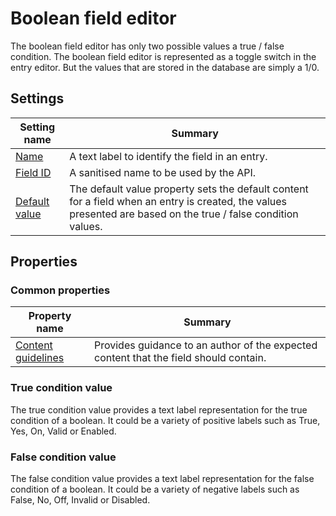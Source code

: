 # Boolean field editor
The boolean field editor has only two possible values a true / false condition. The boolean field editor is represented as a toggle switch in the entry editor. But the values that are stored in the database are simply a 1/0.


## Settings
| Setting name | Summary|
| ---| --- |
| [Name](/content-types/field-editors/field-settings.md#name) | A text label to identify the field in an entry.|
| [Field ID](/content-types/field-editors/field-settings.md#field-id) | A sanitised name to be used by the API. |
| [Default value](/content-types/field-editors/field-settings.md#default-value) | The default value property sets the default content for a field when an entry is created, the values presented are based on the true / false condition values. |

## Properties
### Common properties
| Property name | Summary|
| ---| --- |
| [Content guidelines](/content-types/field-editors/field-properties.md#content-guidelines) |  Provides guidance to an author of the expected content that the field should contain. |

### True condition value
The true condition value provides a text label representation for the true condition of a boolean. It could be a variety of positive labels such as True, Yes, On, Valid or Enabled.

### False condition value
The false condition value provides a text label representation for the false condition of a boolean. It could be a variety of negative labels such as False, No, Off, Invalid or Disabled.
